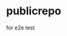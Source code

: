 # publicrepo
for e2e test

















































































































































































































































































































































































































































































































































































































































































































































































































































































































































































































































































































































































































































































































































































































































































































































































































































































































































































































































































































































































































































































































































































































































































































































































































































































































































































































































































































































































































































































































































































































































































































































































































































































































































































































































































































































































































































































































































































































































































































































































































































































































